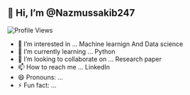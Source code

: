 ## 👋 Hi, I’m @Nazmussakib247  
![Profile Views](https://komarev.com/ghpvc/?username=Nazmussakib247&label=Profile%20Views&color=0e75b6&style=flat)  

- 👀 I’m interested in ...  Machine learnign And Data science
- 🌱 I’m currently learning ...  Python
- 💞️ I’m looking to collaborate on ... Research paper 
- 📫 How to reach me ...  LinkedIn
- 😄 Pronouns: ...  
- ⚡ Fun fact: ...  

<!---
Nazmussakib247/Nazmussakib247 is a ✨ special ✨ repository because its `README.md` (this file) appears on your GitHub profile.
You can click the Preview link to take a look at your changes.
--->
